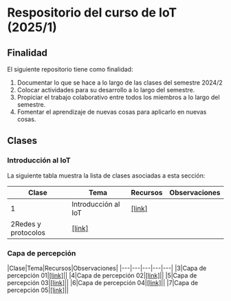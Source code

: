 # Respositorio del curso de IoT (2025/1)

## Finalidad

El siguiente repositorio tiene como finalidad:
1. Documentar lo que se hace a lo largo de las clases del semestre 2024/2
2. Colocar actividades para su desarrollo a lo largo del semestre.
3. Propiciar el trabajo colaborativo entre todos los miembros a lo largo del semestre.
4. Fomentar el aprendizaje de nuevas cosas para aplicarlo en nuevas cosas.

## Clases

### Introducción al IoT

La siguiente tabla muestra la lista de clases asociadas a esta sección:

|Clase|Tema|Recursos|Observaciones|
|---|---|---|---|
|1|Introducción al IoT|[[link]](./clase1/)||
|2Redes y protocolos |[[link]](./clase2/)||


### Capa de percepción

|Clase|Tema|Recursos|Observaciones|
|---|---|---|---|---|
|3|Capa de percepción 01|[[link]](./capa_per_01/)||
|4|Capa de percepción 02|[[link]](./capa_per_02/)||
|5|Capa de percepción 03|[[link]](./capa_per_03/)||
|6|Capa de percepción 04|[[link]](./capa_per_04/)||
|7|Capa de percepción 05|[[link]](./capa_per_05/)||

